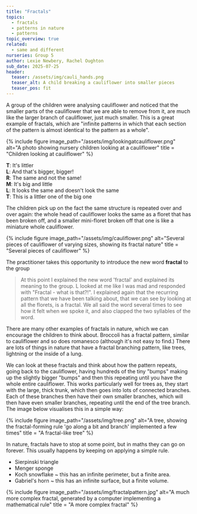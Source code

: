 ```yaml
---
title: "Fractals"
topics: 
  - fractals
  - patterns in nature
  - patterns
topic_overview: true
related: 
  - same and different    
nurseries: Group 5 
author: Lexie Newbery, Rachel Oughton
sub_date: 2025-07-25
header:
  teaser: /assets/img/cauli_hands.png
  teaser_alt: A child breaking a cauliflower into smaller pieces
  teaser_pos: fit
---
```

A group of the children were analysing cauliflower and noticed that the smaller parts of the cauliflower that we are able to remove from it, are much like the larger branch of cauliflower, just much smaller. This is a great example of fractals, which are "infinite patterns in which that each section of the pattern is almost identical to the pattern as a whole".  

{% include figure image_path="/assets/img/lookingatcauliflower.png" alt="A photo showing nursery children looking at a cauliflower" title = "Children looking at cauliflower" %}


**T**: It's littler <br>
**L**: And that's bigger, bigger! <br>
**R**: The same and not the same! <br>
**M**: It's big and little <br>
**L**: It looks the same and doesn't look the same <br>
**T**: This is a littler one of the big one <br>


The children pick up on the fact the same structure is repeated over and over again: the whole head of cauliflower looks the same as a floret that has been broken off, and a smaller mini-floret broken off that one is like a miniature whole cauliflower.

{% include figure image_path="/assets/img/cauliflower.png" alt="Several pieces of cauliflower of varying sizes, showing its fractal nature" title = "Several pieces of cauliflower" %}

The practitioner takes this opportunity to introduce the new word **fractal** to the group

> At this point I explained the new word 'fractal' and explained its meaning to the group. L looked at me like I was mad and responded with "Fractal - what is that?!". I explained again that the recurring pattern that we have been talking about, that we can see by looking at all the florets, is a fractal. We all said the word several times to see how it felt when we spoke it, and also clapped the two syllables of the word.


There are many other examples of fractals in nature, which we can encourage the children to think about. Broccoli has a fractal pattern, similar to cauliflower and so does romanesco (although it's not easy to find.) There are lots of things in nature that have a fractal branching pattern, like trees, lightning or the inside of a lung.

We can look at these fractals and think about how the pattern repeats, going back to the cauliflower, having hundreds of the tiny "bumps" making up the slightly bigger "bumps" and then this repeating until you have the whole entire cauliflower. This works particularly well for trees as, they start with the large, thick trunk, which then goes into lots of connected branches. Each of these branches then have their own smaller branches, which will then have even smaller branches, repeating until the end of the tree branch. The image below visualises this in a simple way: 


{% include figure image_path="/assets/img/tree.png" alt="A tree, showing the fractal-forming rule 'go along a bit and branch' implemented a few times" title = "A fractal-like tree" %}


In nature, fractals have to stop at some point, but in maths they can go on forever. This usually happens by keeping on applying a simple rule.   

- Sierpinski triangle                                      
- Menger sponge                           
- Koch snowflake ~ this has an infinite perimeter, but a finite area.
- Gabriel's horn ~ this has an infinite surface, but a finite volume. 

{% include figure image_path="/assets/img/fractalpattern.jpg" alt="A much more complex fractal, generated by a computer implementing a mathematical rule" title = "A more complex fractal" %}
